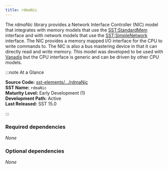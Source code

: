 ```yaml
---
title: rdmaNic
---
```


The *rdmaNic* library provides a Network Interface Controller (NIC) model that integrates with memory models that use the [SST:StandardMem](../../core/iface/StandardMem/class) interface and with network models that use the [SST:SimpleNetwork](../../core/iface/SimpleNetwork/class) interface. The NIC provides a memory mapped I/O interface for the CPU to write commands to. The NIC is also a bus mastering device in that it can directly read and write memory. This model was developed to be used with [Vanadis](../vanadis/intro) but the CPU interface is generic and can be driven by other CPU models.

:::note At a Glance

**Source Code:** [sst-elements/.../rdmaNic](https://github.com/sstsimulator/sst-elements/tree/master/src/sst/elements/rdmaNic) &nbsp;  
**SST Name:** `rdmaNic` &nbsp;  
**Maturity Level:** Early Development (1) &nbsp;  
**Development Path:** Active &nbsp;   
**Last Released:** SST 15.0

:::

### Required dependencies
*None*

### Optional dependencies
*None*
